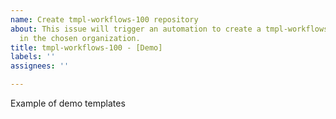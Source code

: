 ```yaml
---
name: Create tmpl-workflows-100 repository
about: This issue will trigger an automation to create a tmpl-workflows-100 repository
  in the chosen organization.
title: tmpl-workflows-100 - [Demo]
labels: ''
assignees: ''

---
```


Example of demo templates
